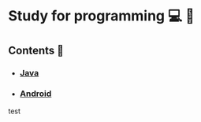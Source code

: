 # Study for programming :computer: :memo:

## Contents :open_file_folder:

- ### [Java](https://github.com/mdy0501/Study/tree/master/Java)

- ### [Android](https://github.com/mdy0501/Study/tree/master/Android)

test
